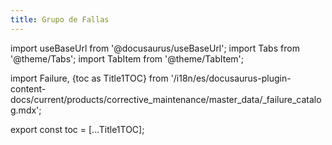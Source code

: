 ```yaml
---
title: Grupo de Fallas
---
```


import useBaseUrl from '@docusaurus/useBaseUrl'; 
import Tabs from '@theme/Tabs';
import TabItem from '@theme/TabItem';

import Failure, {toc as Title1TOC} from '/i18n/es/docusaurus-plugin-content-docs/current/products/corrective_maintenance/master_data/_failure_catalog.mdx'; 

<Failure/>

export const toc = [...Title1TOC];
